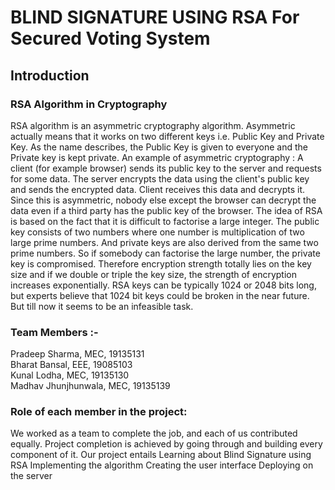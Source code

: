 # BLIND SIGNATURE USING RSA For Secured Voting System

## Introduction

### RSA Algorithm in Cryptography

RSA algorithm is an asymmetric cryptography algorithm. Asymmetric actually means that it works on two different keys i.e. Public Key and Private Key. As the name describes, the Public Key is given to everyone and the Private key is kept private.
An example of asymmetric cryptography :
A client (for example browser) sends its public key to the server and requests for some data.
The server encrypts the data using the client's public key and sends the encrypted data.
Client receives this data and decrypts it.
Since this is asymmetric, nobody else except the browser can decrypt the data even if a third party has the public key of the browser. The idea of RSA is based on the fact that it is difficult to factorise a large integer. The public key consists of two numbers where one number is multiplication of two large prime numbers. And private keys are also derived from the same two prime numbers. So if somebody can factorise the large number, the private key is compromised. Therefore encryption strength totally lies on the key size and if we double or triple the key size, the strength of encryption increases exponentially. RSA keys can be typically 1024 or 2048 bits long, but experts believe that 1024 bit keys could be broken in the near future. But till now it seems to be an infeasible task.

### Team Members :-

Pradeep Sharma, MEC, 19135131  
Bharat Bansal, EEE, 19085103  
Kunal Lodha, MEC, 19135130  
Madhav Jhunjhunwala, MEC, 19135139

### Role of each member in the project:

We worked as a team to complete the job, and each of us contributed equally.
Project completion is achieved by going through and building every component of it.
Our project entails
Learning about Blind Signature using RSA
Implementing the algorithm
Creating the user interface
Deploying on the server
